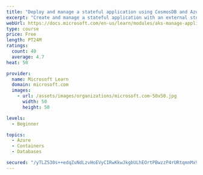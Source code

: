 ```yaml
---
title: "Deploy and manage a stateful application using CosmosDB and Azure Kubernetes Service"
excerpt: "Create and manage a stateful application with an external storage using CosmosDB and Azure Kubernetes Service"
webUrl: https://docs.microsoft.com/en-us/learn/modules/aks-manage-application-state/
type: course
price: Free
length: PT24M
ratings:
  count: 40
  average: 4.7
heat: 50

provider:
  name: Microsoft Learn
  domain: microsoft.com
  images:
    - url: /assets/images/organizations/microsoft.com-50x50.jpg
      width: 50
      height: 50

levels:
  - Beginner

topics:
  - Azure
  - Containers
  - Databases

secured: "/yTLZ530s++edqZuNdLzvHoEVyCIRwKkwJkgbULhEOrtPBwzzP4rURtqmnMxVzum96s0vzmD/TMm5yUrHw0RNPDUU5h/RE5WdsH6nXes5kJOOxSxNhiC1Yx30IORP9SWnk6ugQkAzoSkffsLG4WzMEE3P8n/iE3iyqth+J/yP0kJjvLgE6NisS1//S9oZtE9hTijzXUpdCAsnykkZcSZvlJVSf9xfMB9z568OS8yPyePHbL/63YWY7b9VZBeiMmGg2pmONpt4o9H9vGLOFLoeOKCEqqsGl8EhzJ8HUSaHmKNRSsRaHZnca2HjTAnX3poKY+QGN0GLe0ImM5Y2df7GwrQ+Jl54wgw2gjXXVVujutvRh84DVeDqW8B2LE9YhXUf296E/Kcqi0SOgEqX395MjYS11C7rOKMOx4GzaEFfOE=;Hf7PdJp9RU7A/aEL/ZHYfQ=="
---
```


